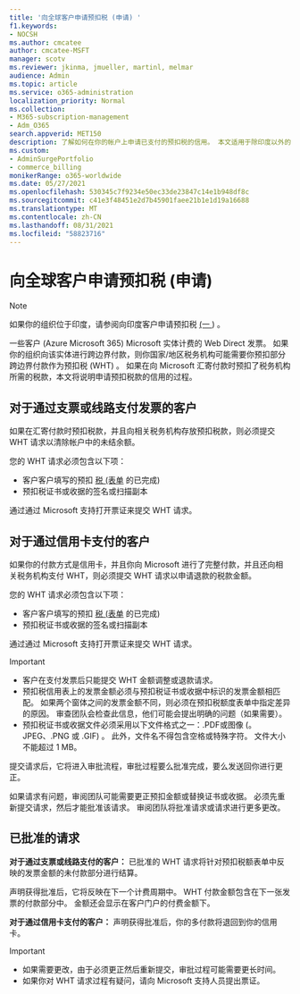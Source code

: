 ```yaml
---
title: '向全球客户申请预扣税 (申请) '
f1.keywords:
- NOCSH
ms.author: cmcatee
author: cmcatee-MSFT
manager: scotv
ms.reviewer: jkinma, jmueller, martinl, melmar
audience: Admin
ms.topic: article
ms.service: o365-administration
localization_priority: Normal
ms.collection:
- M365-subscription-management
- Adm_O365
search.appverid: MET150
description: 了解如何在你的帐户上申请已支付的预扣税的信用。 本文适用于除印度以外的全球客户。
ms.custom:
- AdminSurgePortfolio
- commerce_billing
monikerRange: o365-worldwide
ms.date: 05/27/2021
ms.openlocfilehash: 530345c7f9234e50ec33de23847c14e1b948df8c
ms.sourcegitcommit: c41e3f48451e2d7b45901faee21b1e1d19a16688
ms.translationtype: MT
ms.contentlocale: zh-CN
ms.lasthandoff: 08/31/2021
ms.locfileid: "58823716"
---
```

# <a name="request-a-credit-for-withholding-tax-on-your-account-global-customers"></a>向全球客户申请预扣税 (申请) 

> [!NOTE]
>
> 如果你的组织位于印度，请参阅向印度客户申请预扣税 [ (一 ](withholding-tax-credit-india.md)) 。

一些客户 (Azure Microsoft 365) Microsoft 实体计费的 Web Direct 发票。 如果你的组织向该实体进行跨边界付款，则你国家/地区税务机构可能需要你预扣部分跨边界付款作为预扣税 (WHT) 。 如果在向 Microsoft 汇寄付款时预扣了税务机构所需的税款，本文将说明申请预扣税款的信用的过程。

## <a name="for-invoice-pay-customers-who-pay-by-check-or-wire"></a>对于通过支票或线路支付发票的客户

如果在汇寄付款时预扣税款，并且向相关税务机构存放预扣税款，则必须提交 WHT 请求以清除帐户中的未结余额。

您的 WHT 请求必须包含以下项：

- 客户客户填写的预扣 [税 (表单](https://download.microsoft.com/download/a/a/f/aaf8306b-79d4-455b-975f-41ce9e67b9cb/wht%20credit%20form%20-%20global.docx) 的已完成) 
- 预扣税证书或收据的签名或扫描副本

通过通过 Microsoft 支持打开票证来提交 WHT 请求。

## <a name="for-customers-who-pay-by-credit-card"></a>对于通过信用卡支付的客户

如果你的付款方式是信用卡，并且你向 Microsoft 进行了完整付款，并且还向相关税务机构支付 WHT，则必须提交 WHT 请求以申请退款的税款金额。

您的 WHT 请求必须包含以下项：

- 客户客户填写的预扣 [税 (表单](https://download.microsoft.com/download/a/a/f/aaf8306b-79d4-455b-975f-41ce9e67b9cb/wht%20credit%20form%20-%20global.docx) 的已完成) 
- 预扣税证书或收据的签名或扫描副本

通过通过 Microsoft 支持打开票证来提交 WHT 请求。

> [!IMPORTANT]
>
> - 客户在支付发票后只能提交 WHT 金额调整或退款请求。
> - 预扣税信用表上的发票金额必须与预扣税证书或收据中标识的发票金额相匹配。 如果两个窗体之间的发票金额不同，则必须在预扣税额度表单中指定差异的原因。 审查团队会检查此信息，他们可能会提出明确的问题（如果需要）。
> - 预扣税证书或收据文件必须采用以下文件格式之一：.PDF或图像 (。JPEG、.PNG 或 .GIF) 。 此外，文件名不得包含空格或特殊字符。 文件大小不能超过 1 MB。

提交请求后，它将进入审批流程，审批过程要么批准完成，要么发送回你进行更正。

如果请求有问题，审阅团队可能需要更正预扣金额或替换证书或收据。 必须先重新提交请求，然后才能批准该请求。 审阅团队将批准请求或请求进行更多更改。

## <a name="approved-requests"></a>已批准的请求

**对于通过支票或线路支付的客户：** 已批准的 WHT 请求将针对预扣税额表单中反映的发票金额的未付款部分进行结算。

声明获得批准后，它将反映在下一个计费周期中。 WHT 付款金额包含在下一张发票的付款部分中。 金额还会显示在客户门户的付费金额下。

**对于通过信用卡支付的客户：** 声明获得批准后，你的多付款将退回到你的信用卡。

> [!IMPORTANT]
>
> - 如果需要更改，由于必须更正然后重新提交，审批过程可能需要更长时间。
> - 如果你对 WHT 请求过程有疑问，请向 Microsoft 支持人员提出票证。
